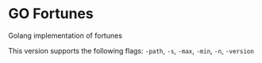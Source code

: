 # GO Fortunes

Golang implementation of fortunes

This version supports the following flags: `-path`, `-s`, `-max`, `-min`, `-n`, `-version`
